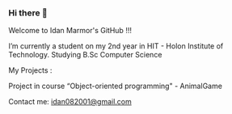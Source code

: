 ### Hi there 👋
Welcome to Idan Marmor's GitHub !!!

I’m currently a student on my 2nd year in HIT - Holon Institute of Technology. Studying B.Sc Computer Science

My Projects :

Project in course “Object-oriented programming" - AnimalGame

Contact me: idan082001@gmail.com
